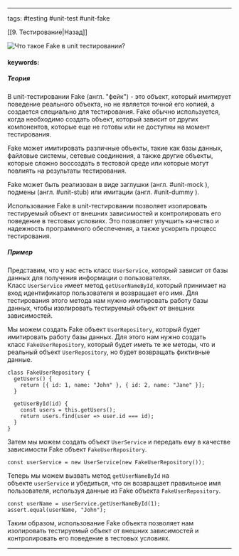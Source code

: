 ____

tags: #testing #unit-test #unit-fake

[[9. Тестирование|Назад]]

![Что такое Fake в unit тестировании?](https://youtu.be/i96lHslBOIc?t=126)

#### keywords:

##### Теория

В unit-тестировании Fake (англ. "фейк") - это объект, который имитирует поведение реального объекта, но не является точной его копией, а создается специально для тестирования. Fake обычно используется, когда необходимо создать объект, который зависит от других компонентов, которые еще не готовы или не доступны на момент тестирования.

Fake может имитировать различные объекты, такие как базы данных, файловые системы, сетевые соединения, а также другие объекты, которые сложно воссоздать в тестовой среде или которые могут повлиять на результаты тестирования. 

Fake может быть реализован в виде заглушки (англ. #unit-mock ), подмены (англ. #unit-stub) или имитации (англ. #unit-dummy ).

Использование Fake в unit-тестировании позволяет изолировать тестируемый объект от внешних зависимостей и контролировать его поведение в тестовых условиях. Это позволяет улучшить качество и надежность программного обеспечения, а также ускорить процесс тестирования.

##### Пример

Представим, что у нас есть класс `UserService`, который зависит от базы данных для получения информации о пользователях. Класс `UserService` имеет метод `getUserNameById`, который принимает на вход идентификатор пользователя и возвращает его имя. Для тестирования этого метода нам нужно имитировать работу базы данных, чтобы изолировать тестируемый объект от внешних зависимостей.

Мы можем создать Fake объект `UserRepository`, который будет имитировать работу базы данных. Для этого нам нужно создать класс `FakeUserRepository`, который будет иметь те же методы, что и реальный объект `UserRepository`, но будет возвращать фиктивные данные.

```
class FakeUserRepository {
  getUsers() {
    return [{ id: 1, name: "John" }, { id: 2, name: "Jane" }];
  }

  getUserById(id) {
    const users = this.getUsers();
    return users.find(user => user.id === id);
  }
}
```

Затем мы можем создать объект `UserService` и передать ему в качестве зависимости Fake объект `FakeUserRepository`.

```
const userService = new UserService(new FakeUserRepository());
```

Теперь мы можем вызвать метод `getUserNameById` на объекте `userService` и убедиться, что он возвращает правильное имя пользователя, используя данные из Fake объекта `FakeUserRepository`.

```
const userName = userService.getUserNameById(1);
assert.equal(userName, "John");
```

Таким образом, использование Fake объекта позволяет нам изолировать тестируемый объект от внешних зависимостей и контролировать его поведение в тестовых условиях.
_____
